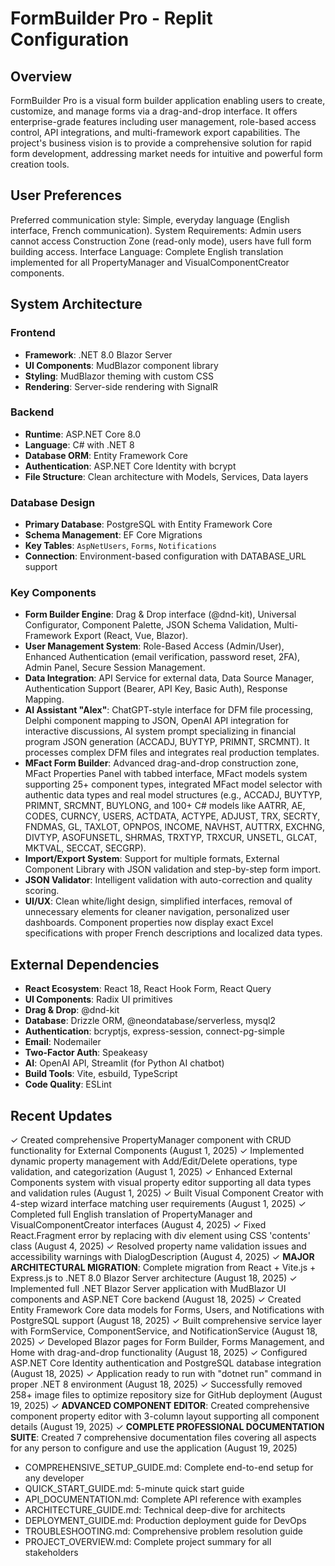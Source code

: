 # FormBuilder Pro - Replit Configuration

## Overview
FormBuilder Pro is a visual form builder application enabling users to create, customize, and manage forms via a drag-and-drop interface. It offers enterprise-grade features including user management, role-based access control, API integrations, and multi-framework export capabilities. The project's business vision is to provide a comprehensive solution for rapid form development, addressing market needs for intuitive and powerful form creation tools.

## User Preferences
Preferred communication style: Simple, everyday language (English interface, French communication).
System Requirements: Admin users cannot access Construction Zone (read-only mode), users have full form building access.
Interface Language: Complete English translation implemented for all PropertyManager and VisualComponentCreator components.

## System Architecture

### Frontend
- **Framework**: .NET 8.0 Blazor Server
- **UI Components**: MudBlazor component library
- **Styling**: MudBlazor theming with custom CSS
- **Rendering**: Server-side rendering with SignalR

### Backend
- **Runtime**: ASP.NET Core 8.0
- **Language**: C# with .NET 8
- **Database ORM**: Entity Framework Core
- **Authentication**: ASP.NET Core Identity with bcrypt
- **File Structure**: Clean architecture with Models, Services, Data layers

### Database Design
- **Primary Database**: PostgreSQL with Entity Framework Core
- **Schema Management**: EF Core Migrations
- **Key Tables**: `AspNetUsers`, `Forms`, `Notifications`
- **Connection**: Environment-based configuration with DATABASE_URL support

### Key Components
- **Form Builder Engine**: Drag & Drop interface (@dnd-kit), Universal Configurator, Component Palette, JSON Schema Validation, Multi-Framework Export (React, Vue, Blazor).
- **User Management System**: Role-Based Access (Admin/User), Enhanced Authentication (email verification, password reset, 2FA), Admin Panel, Secure Session Management.
- **Data Integration**: API Service for external data, Data Source Manager, Authentication Support (Bearer, API Key, Basic Auth), Response Mapping.
- **AI Assistant "Alex"**: ChatGPT-style interface for DFM file processing, Delphi component mapping to JSON, OpenAI API integration for interactive discussions, AI system prompt specializing in financial program JSON generation (ACCADJ, BUYTYP, PRIMNT, SRCMNT). It processes complex DFM files and integrates real production templates.
- **MFact Form Builder**: Advanced drag-and-drop construction zone, MFact Properties Panel with tabbed interface, MFact models system supporting 25+ component types, integrated MFact model selector with authentic data types and real model structures (e.g., ACCADJ, BUYTYP, PRIMNT, SRCMNT, BUYLONG, and 100+ C# models like AATRR, AE, CODES, CURNCY, USERS, ACTDATA, ACTYPE, ADJUST, TRX, SECRTY, FNDMAS, GL, TAXLOT, OPNPOS, INCOME, NAVHST, AUTTRX, EXCHNG, DIVTYP, ASOFUNSETL, SHRMAS, TRXTYP, TRXCUR, UNSETL, GLCAT, MKTVAL, SECCAT, SECGRP).
- **Import/Export System**: Support for multiple formats, External Component Library with JSON validation and step-by-step form import.
- **JSON Validator**: Intelligent validation with auto-correction and quality scoring.
- **UI/UX**: Clean white/light design, simplified interfaces, removal of unnecessary elements for cleaner navigation, personalized user dashboards. Component properties now display exact Excel specifications with proper French descriptions and localized data types.

## External Dependencies
- **React Ecosystem**: React 18, React Hook Form, React Query
- **UI Components**: Radix UI primitives
- **Drag & Drop**: @dnd-kit
- **Database**: Drizzle ORM, @neondatabase/serverless, mysql2
- **Authentication**: bcryptjs, express-session, connect-pg-simple
- **Email**: Nodemailer
- **Two-Factor Auth**: Speakeasy
- **AI**: OpenAI API, Streamlit (for Python AI chatbot)
- **Build Tools**: Vite, esbuild, TypeScript
- **Code Quality**: ESLint

## Recent Updates
✓ Created comprehensive PropertyManager component with CRUD functionality for External Components (August 1, 2025)
✓ Implemented dynamic property management with Add/Edit/Delete operations, type validation, and categorization (August 1, 2025)
✓ Enhanced External Components system with visual property editor supporting all data types and validation rules (August 1, 2025)
✓ Built Visual Component Creator with 4-step wizard interface matching user requirements (August 1, 2025)
✓ Completed full English translation of PropertyManager and VisualComponentCreator interfaces (August 4, 2025)
✓ Fixed React.Fragment error by replacing with div element using CSS 'contents' class (August 4, 2025)
✓ Resolved property name validation issues and accessibility warnings with DialogDescription (August 4, 2025)
✓ **MAJOR ARCHITECTURAL MIGRATION**: Complete migration from React + Vite.js + Express.js to .NET 8.0 Blazor Server architecture (August 18, 2025)
✓ Implemented full .NET Blazor Server application with MudBlazor UI components and ASP.NET Core backend (August 18, 2025)
✓ Created Entity Framework Core data models for Forms, Users, and Notifications with PostgreSQL support (August 18, 2025)
✓ Built comprehensive service layer with FormService, ComponentService, and NotificationService (August 18, 2025)
✓ Developed Blazor pages for Form Builder, Forms Management, and Home with drag-and-drop functionality (August 18, 2025)
✓ Configured ASP.NET Core Identity authentication and PostgreSQL database integration (August 18, 2025)
✓ Application ready to run with "dotnet run" command in proper .NET 8 environment (August 18, 2025)
✓ Successfully removed 258+ image files to optimize repository size for GitHub deployment (August 19, 2025)
✓ **ADVANCED COMPONENT EDITOR**: Created comprehensive component property editor with 3-column layout supporting all component details (August 19, 2025)
✓ **COMPLETE PROFESSIONAL DOCUMENTATION SUITE**: Created 7 comprehensive documentation files covering all aspects for any person to configure and use the application (August 19, 2025)
  - COMPREHENSIVE_SETUP_GUIDE.md: Complete end-to-end setup for any developer
  - QUICK_START_GUIDE.md: 5-minute quick start guide
  - API_DOCUMENTATION.md: Complete API reference with examples
  - ARCHITECTURE_GUIDE.md: Technical deep-dive for architects
  - DEPLOYMENT_GUIDE.md: Production deployment guide for DevOps
  - TROUBLESHOOTING.md: Comprehensive problem resolution guide
  - PROJECT_OVERVIEW.md: Complete project summary for all stakeholders